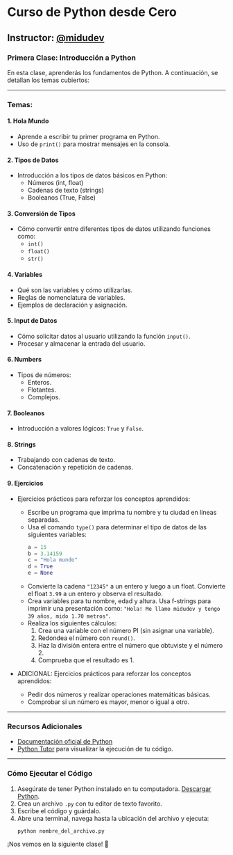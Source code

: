 # Curso de Python desde Cero

## Instructor: [@midudev](https://instagram.com/midu.dev)

### Primera Clase: Introducción a Python
En esta clase, aprenderás los fundamentos de Python. A continuación, se detallan los temas cubiertos:

---

### Temas:

#### 1. **Hola Mundo**
   - Aprende a escribir tu primer programa en Python.
   - Uso de `print()` para mostrar mensajes en la consola.

#### 2. **Tipos de Datos**
   - Introducción a los tipos de datos básicos en Python:
     - Números (int, float)
     - Cadenas de texto (strings)
     - Booleanos (True, False)

#### 3. **Conversión de Tipos**
   - Cómo convertir entre diferentes tipos de datos utilizando funciones como:
     - `int()`
     - `float()`
     - `str()`

#### 4. **Variables**
   - Qué son las variables y cómo utilizarlas.
   - Reglas de nomenclatura de variables.
   - Ejemplos de declaración y asignación.

#### 5. **Input de Datos**
   - Cómo solicitar datos al usuario utilizando la función `input()`.
   - Procesar y almacenar la entrada del usuario.

#### 6. **Numbers**
   - Tipos de números:
     - Enteros.
     - Flotantes.
     - Complejos.

#### 7. **Booleanos**
   - Introducción a valores lógicos: `True` y `False`.

#### 8. **Strings**
   - Trabajando con cadenas de texto.
   - Concatenación y repetición de cadenas.

#### 9. **Ejercicios**
  - Ejercicios prácticos para reforzar los conceptos aprendidos:
     - Escribe un programa que imprima tu nombre y tu ciudad en líneas separadas.
     - Usa el comando `type()` para determinar el tipo de datos de las siguientes variables:
       ```python
       a = 15
       b = 3.14159
       c = "Hola mundo"
       d = True
       e = None
       ```
     - Convierte la cadena `"12345"` a un entero y luego a un float. Convierte el float `3.99` a un entero y observa el resultado.
     - Crea variables para tu nombre, edad y altura. Usa f-strings para imprimir una presentación como: `"Hola! Me llamo midudev y tengo 39 años, mido 1.70 metros"`.
     - Realiza los siguientes cálculos:
       1. Crea una variable con el número PI (sin asignar una variable).
       2. Redondea el número con `round()`.
       3. Haz la división entera entre el número que obtuviste y el número 2.
       4. Comprueba que el resultado es 1.

   - ADICIONAL: Ejercicios prácticos para reforzar los conceptos aprendidos:
     - Pedir dos números y realizar operaciones matemáticas básicas.
     - Comprobar si un número es mayor, menor o igual a otro.
---

### Recursos Adicionales
- [Documentación oficial de Python](https://docs.python.org/3/)
- [Python Tutor](https://pythontutor.com/) para visualizar la ejecución de tu código.

---

### Cómo Ejecutar el Código
1. Asegúrate de tener Python instalado en tu computadora. [Descargar Python](https://www.python.org/downloads/).
2. Crea un archivo `.py` con tu editor de texto favorito.
3. Escribe el código y guárdalo.
4. Abre una terminal, navega hasta la ubicación del archivo y ejecuta:
   ```
   python nombre_del_archivo.py
   ```

¡Nos vemos en la siguiente clase! 🚀